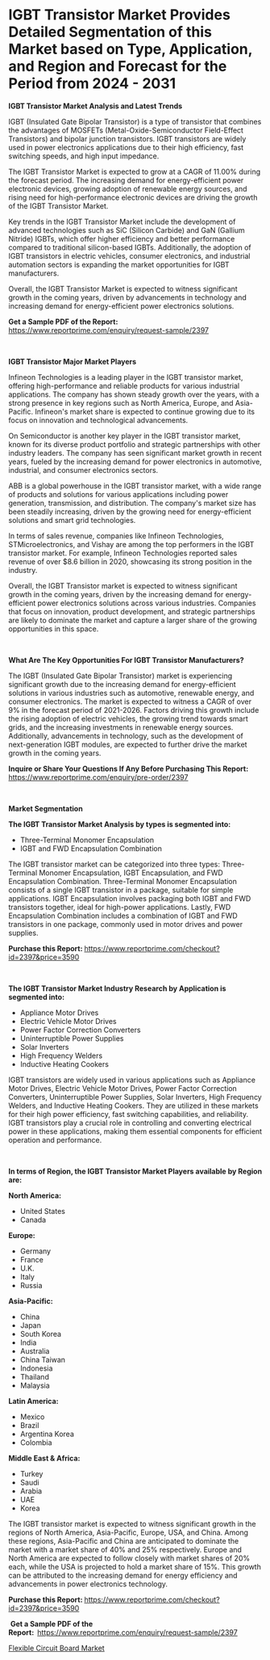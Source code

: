 <p><h1>IGBT Transistor Market Provides Detailed Segmentation of this Market based on Type, Application, and Region and Forecast for the Period from 2024 - 2031</h1></p><p><strong>IGBT Transistor Market Analysis and Latest Trends</strong></p>
<p><p>IGBT (Insulated Gate Bipolar Transistor) is a type of transistor that combines the advantages of MOSFETs (Metal-Oxide-Semiconductor Field-Effect Transistors) and bipolar junction transistors. IGBT transistors are widely used in power electronics applications due to their high efficiency, fast switching speeds, and high input impedance.</p><p>The IGBT Transistor Market is expected to grow at a CAGR of 11.00% during the forecast period. The increasing demand for energy-efficient power electronic devices, growing adoption of renewable energy sources, and rising need for high-performance electronic devices are driving the growth of the IGBT Transistor Market.</p><p>Key trends in the IGBT Transistor Market include the development of advanced technologies such as SiC (Silicon Carbide) and GaN (Gallium Nitride) IGBTs, which offer higher efficiency and better performance compared to traditional silicon-based IGBTs. Additionally, the adoption of IGBT transistors in electric vehicles, consumer electronics, and industrial automation sectors is expanding the market opportunities for IGBT manufacturers.</p><p>Overall, the IGBT Transistor Market is expected to witness significant growth in the coming years, driven by advancements in technology and increasing demand for energy-efficient power electronics solutions.</p></p>
<p><strong>Get a Sample PDF of the Report:&nbsp;</strong> <a href="https://www.reportprime.com/enquiry/request-sample/2397">https://www.reportprime.com/enquiry/request-sample/2397</a></p>
<p>&nbsp;</p>
<p><strong>IGBT Transistor Major Market Players</strong></p>
<p><p>Infineon Technologies is a leading player in the IGBT transistor market, offering high-performance and reliable products for various industrial applications. The company has shown steady growth over the years, with a strong presence in key regions such as North America, Europe, and Asia-Pacific. Infineon's market share is expected to continue growing due to its focus on innovation and technological advancements.</p><p>On Semiconductor is another key player in the IGBT transistor market, known for its diverse product portfolio and strategic partnerships with other industry leaders. The company has seen significant market growth in recent years, fueled by the increasing demand for power electronics in automotive, industrial, and consumer electronics sectors.</p><p>ABB is a global powerhouse in the IGBT transistor market, with a wide range of products and solutions for various applications including power generation, transmission, and distribution. The company's market size has been steadily increasing, driven by the growing need for energy-efficient solutions and smart grid technologies.</p><p>In terms of sales revenue, companies like Infineon Technologies, STMicroelectronics, and Vishay are among the top performers in the IGBT transistor market. For example, Infineon Technologies reported sales revenue of over $8.6 billion in 2020, showcasing its strong position in the industry.</p><p>Overall, the IGBT Transistor market is expected to witness significant growth in the coming years, driven by the increasing demand for energy-efficient power electronics solutions across various industries. Companies that focus on innovation, product development, and strategic partnerships are likely to dominate the market and capture a larger share of the growing opportunities in this space.</p></p>
<p>&nbsp;</p>
<p><strong>What Are The Key Opportunities For IGBT Transistor Manufacturers?</strong></p>
<p><p>The IGBT (Insulated Gate Bipolar Transistor) market is experiencing significant growth due to the increasing demand for energy-efficient solutions in various industries such as automotive, renewable energy, and consumer electronics. The market is expected to witness a CAGR of over 9% in the forecast period of 2021-2026. Factors driving this growth include the rising adoption of electric vehicles, the growing trend towards smart grids, and the increasing investments in renewable energy sources. Additionally, advancements in technology, such as the development of next-generation IGBT modules, are expected to further drive the market growth in the coming years.</p></p>
<p><strong>Inquire or Share Your Questions If Any Before Purchasing This Report:</strong> <a href="https://www.reportprime.com/enquiry/pre-order/2397">https://www.reportprime.com/enquiry/pre-order/2397</a></p>
<p>&nbsp;</p>
<p><strong>Market Segmentation</strong></p>
<p><strong>The IGBT Transistor Market Analysis by types is segmented into:</strong></p>
<p><ul><li>Three-Terminal Monomer Encapsulation</li><li>IGBT and FWD Encapsulation Combination</li></ul></p>
<p><p>The IGBT transistor market can be categorized into three types: Three-Terminal Monomer Encapsulation, IGBT Encapsulation, and FWD Encapsulation Combination. Three-Terminal Monomer Encapsulation consists of a single IGBT transistor in a package, suitable for simple applications. IGBT Encapsulation involves packaging both IGBT and FWD transistors together, ideal for high-power applications. Lastly, FWD Encapsulation Combination includes a combination of IGBT and FWD transistors in one package, commonly used in motor drives and power supplies.</p></p>
<p><strong>Purchase this Report:&nbsp;</strong><a href="https://www.reportprime.com/checkout?id=2397&price=3590">https://www.reportprime.com/checkout?id=2397&price=3590</a></p>
<p>&nbsp;</p>
<p><strong>The IGBT Transistor Market Industry Research by Application is segmented into:</strong></p>
<p><ul><li>Appliance Motor Drives</li><li>Electric Vehicle Motor Drives</li><li>Power Factor Correction Converters</li><li>Uninterruptible Power Supplies</li><li>Solar Inverters</li><li>High Frequency Welders</li><li>Inductive Heating Cookers</li></ul></p>
<p><p>IGBT transistors are widely used in various applications such as Appliance Motor Drives, Electric Vehicle Motor Drives, Power Factor Correction Converters, Uninterruptible Power Supplies, Solar Inverters, High Frequency Welders, and Inductive Heating Cookers. They are utilized in these markets for their high power efficiency, fast switching capabilities, and reliability. IGBT transistors play a crucial role in controlling and converting electrical power in these applications, making them essential components for efficient operation and performance.</p></p>
<p>&nbsp;</p>
<p><strong>In terms of Region, the IGBT Transistor Market Players available by Region are:</strong></p>
<p>
    <p> <strong> North America: </strong>
        <ul>
            <li>United States</li>
            <li>Canada</li>
        </ul>
        </p> 
    <p> <strong> Europe: </strong>
        <ul>
            <li>Germany</li>
            <li>France</li>
            <li>U.K.</li>
            <li>Italy</li>
            <li>Russia</li>
        </ul>
        </p> 
    <p> <strong> Asia-Pacific: </strong>
        <ul>
            <li>China</li>
            <li>Japan</li>
            <li>South Korea</li>
            <li>India</li>
            <li>Australia</li>
            <li>China Taiwan</li>
            <li>Indonesia</li>
            <li>Thailand</li>
            <li>Malaysia</li>
        </ul>
        </p> 
    <p> <strong> Latin America: </strong>
        <ul>
            <li>Mexico</li>
            <li>Brazil</li>
            <li>Argentina Korea</li>
            <li>Colombia</li>
        </ul>
        </p> 
    <p> <strong> Middle East & Africa: </strong>
        <ul>
            <li>Turkey</li>
            <li>Saudi</li>
            <li>Arabia</li>
            <li>UAE</li>
            <li>Korea</li>
        </ul>
    </p>
    </p>
<p><p>The IGBT transistor market is expected to witness significant growth in the regions of North America, Asia-Pacific, Europe, USA, and China. Among these regions, Asia-Pacific and China are anticipated to dominate the market with a market share of 40% and 25% respectively. Europe and North America are expected to follow closely with market shares of 20% each, while the USA is projected to hold a market share of 15%. This growth can be attributed to the increasing demand for energy efficiency and advancements in power electronics technology.</p></p>
<p><strong>Purchase this Report: </strong><a href="https://www.reportprime.com/checkout?id=2397&price=3590">https://www.reportprime.com/checkout?id=2397&price=3590</a></p>
<p>&nbsp;<strong>Get a Sample PDF of the Report:&nbsp;&nbsp;</strong><a href="https://www.reportprime.com/enquiry/request-sample/2397">https://www.reportprime.com/enquiry/request-sample/2397</a></p>
<p><strong></strong></p>
<p><p><a href="https://github.com/NorbertYates/Market-Research-Report-List-4/blob/main/flexible-circuit-board-market.md">Flexible Circuit Board Market</a></p></p>